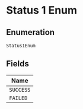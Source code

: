 
# Status 1 Enum

## Enumeration

`Status1Enum`

## Fields

| Name |
|  --- |
| `SUCCESS` |
| `FAILED` |

